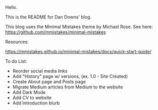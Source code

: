 Hello. 

This is the README for Dan Downs' blog.

This blog uses the Minimal Mistakes theme by Michael Rose. See here: https://github.com/mmistakes/minimal-mistakes


Resources: 

https://mmistakes.github.io/minimal-mistakes/docs/quick-start-guide/


To do List:

- Reorder social media links
- Add "History" page w/ versions, (ex. 1.0 - Site Created)
- Create About page and Posts page
- Migrate Medium articles from Medium to the website
- Add Dark Mode
- Add CV to website
- Add Introduction blurb


